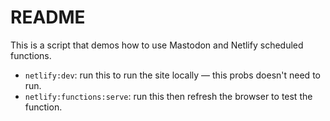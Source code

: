 # README 

This is a script that demos how to use Mastodon and Netlify scheduled functions. 

- `netlify:dev`: run this to run the site locally — this probs doesn't need to run. 
- `netlify:functions:serve`: run this then refresh the browser to test the function.
